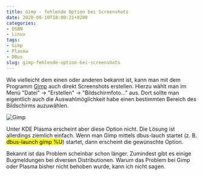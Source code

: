 ```yaml
---
title: Gimp - fehlende Option bei Screenshots
date: 2020-08-10T18:00:21+0200
categories:
- OSBN
- Linux
tags:
- Gimp  
- Plasma
- DBus
slug: gimp-fehlende-option-bei-screenshots
---
```

Wie vielleicht dem einen oder anderen bekannt ist, kann man mit dem Programm [Gimp](https://www.gimp.org/) auch direkt Screenshots erstellen. Hierzu wählt man im Menü "Datei" -> "Erstellen" -> "Bildschirmfoto..." aus. Dort sollte man eigentlich auch die Auswahlmöglichkeit habe einen bestimmten Bereich des Bildschirms auzuwählen.

<img alt="Gimp" src="/files/gimp_dbus.png">

Unter KDE Plasma erscheint aber diese Option nicht. Die Lösung ist allerdings ziemlich einfach. Wenn man Gimp mittels dbus-lauch startet (z. B. <mark>dbus-launch gimp %U</mark>) startet, dann erscheint die gewünschte Option.

Bekannt ist das Problem scheinbar schon länger. Zumindest gibt es einige Bugmeldungen bei diversen Distributionen. Warum das Problem bei Gimp oder Plasma bisher nicht behoben wurde, kann ich nicht sagen.
